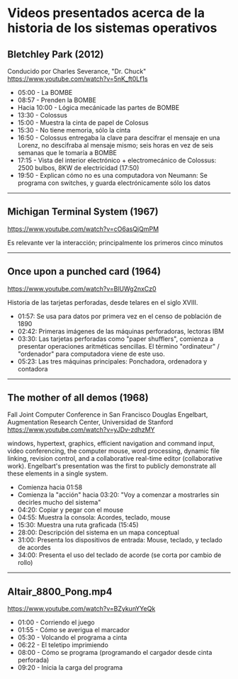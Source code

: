 # Videos presentados acerca de la historia de los sistemas operativos

## Bletchley Park (2012)

Conducido por Charles Severance, "Dr. Chuck"
https://www.youtube.com/watch?v=5nK_ft0Lf1s

- 05:00 - La BOMBE
- 08:57 - Prenden la BOMBE
- Hacia 10:00 - Lógica mecánicade las partes de BOMBE
- 13:30 - Colossus
- 15:00 - Muestra la cinta de papel de Colosus
- 15:30 - No tiene memoria, sólo la cinta
- 16:50 - Colossus entregaba la clave para descifrar el mensaje en una
	Lorenz, no descifraba al mensaje mismo; seis horas en vez de
	seis semanas que le tomaría a BOMBE
- 17:15 - Vista del interior electrónico + electromecánico de Colossus:
    2500 bulbos, 8KW de electricidad (17:50)
- 19:50 - Explican cómo no es una computadora von Neumann: Se programa
   	con switches, y guarda electrónicamente sólo los datos

------------------------------------------------------------
## Michigan Terminal System (1967)

https://www.youtube.com/watch?v=cO6asQjQmPM

Es relevante ver la interacción; principalmente los primeros cinco
minutos

------------------------------------------------------------

## Once upon a punched card (1964)

https://www.youtube.com/watch?v=BlUWg2nxCz0

Historia de las tarjetas perforadas, desde telares en el siglo XVIII.
- 01:57: Se usa para datos por primera vez en el censo de población de 1890
- 02:42: Primeras imágenes de las máquinas perforadoras, lectoras IBM
- 03:30: Las tarjetas perforadas como "paper shufflers", comienza a
    presentar operaciones aritméticas sencillas. El término
    "ordinateur" / "ordenador" para computadora viene de este uso.
- 05:23: Las tres máquinas principales: Ponchadora, ordenadora y contadora

------------------------------------------------------------

## The mother of all demos (1968)

Fall Joint Computer Conference in San Francisco
Douglas Engelbart, Augmentation Research Center, Universidad de Stanford
https://www.youtube.com/watch?v=yJDv-zdhzMY

windows, hypertext, graphics, efficient navigation and command input,
video conferencing, the computer mouse, word processing, dynamic file
linking, revision control, and a collaborative real-time editor
(collaborative work). Engelbart's presentation was the first to
publicly demonstrate all these elements in a single system.

- Comienza hacia 01:58
- Comienza la "acción" hacia 03:20: "Voy a comenzar a mostrarles sin decirles mucho del sistema"
- 04:20: Copiar y pegar con el mouse
- 04:55: Muestra la consola: Acordes, teclado, mouse
- 15:30: Muestra una ruta graficada (15:45)
- 28:00: Descripción del sistema en un mapa conceptual
- 31:00: Presenta los dispositivos de entrada: Mouse, teclado, y teclado de acordes
- 34:00: Presenta el uso del teclado de acorde (se corta por cambio de rollo)

------------------------------------------------------------

## Altair_8800_Pong.mp4

https://www.youtube.com/watch?v=BZykunYYeQk

- 01:00 - Corriendo el juego
- 01:55 - Cómo se averigua el marcador
- 05:30 - Volcando el programa a cinta
- 06:22 - El teletipo imprimiendo
- 08:00 - Cómo se programa (programando el cargador desde cinta perforada)
- 09:20 - Inicia la carga del programa
